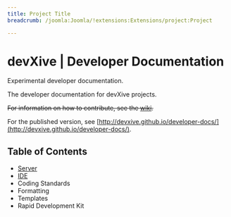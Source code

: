 ```yaml
---
title: Project Title
breadcrumb: /joomla:Joomla/!extensions:Extensions/project:Project

---
```



# devXive | Developer Documentation
Experimental developer documentation.

The developer documentation for devXive projects.

<strike>For information on how to contribute, see the [wiki](https://github.com/devXive/developer-docs/wiki).</strike>

For the published version, see [http://devxive.github.io/developer-docs/](http://devxive.github.io/developer-docs/).

## Table of Contents

* [Server](docs/en/server/README.md)
* [IDE](docs/en/ide/README.md)
* Coding Standards
* Formatting
* Templates
* Rapid Development Kit
